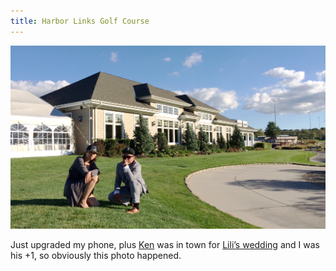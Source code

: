 ```yaml
---
title: Harbor Links Golf Course
---
```


![C.R.E.A.M.](/assets/images/2013-09-28-lilis-wedding.jpg)

Just upgraded my phone, plus [Ken](http://siik.org) was in town for [Lili’s wedding](http://liliandsam.info/) and I was his +1, so obviously this photo happened.
